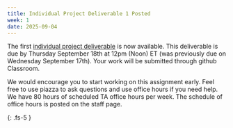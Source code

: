 ```yaml
---
title: Individual Project Deliverable 1 Posted
week: 1
date: 2025-09-04
---
```


The first [individual project deliverable](https://neu-se.github.io/CS4530-Fall-2025/assignments/ip1) is now available. This deliverable is due by Thursday September 18th at 12pm (Noon) ET (was previously due on Wednesday September 17th). Your work will be submitted through github Classroom. 

We would encourage you to start working on this assignment early. Feel free to use piazza to ask questions and use office hours if you need help. We have 80 hours of scheduled TA office hours per week. The schedule of office hours is posted on the staff page. 

{: .fs-5 }
